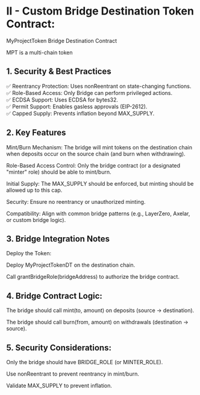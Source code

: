 # II - Custom Bridge Destination Token Contract:

MyProjectToken Bridge Destination Contract

MPT is a multi-chain token



## 1. Security & Best Practices

✅ Reentrancy Protection: Uses nonReentrant on state-changing functions. <br>
✅ Role-Based Access: Only Bridge can perform privileged actions. <br>
✅ ECDSA Support: Uses ECDSA for bytes32. <br>
✅ Permit Support: Enables gasless approvals (EIP-2612). <br>
✅ Capped Supply: Prevents inflation beyond MAX_SUPPLY. <br>




## 2. Key Features

Mint/Burn Mechanism: The bridge will mint tokens on the destination chain when deposits occur on the source chain (and burn when withdrawing).<br>

Role-Based Access Control: Only the bridge contract (or a designated "minter" role) should be able to mint/burn. <br>

Initial Supply: The MAX_SUPPLY should be enforced, but minting should be allowed up to this cap. <br>

Security: Ensure no reentrancy or unauthorized minting. <br>

Compatibility: Align with common bridge patterns (e.g., LayerZero, Axelar, or custom bridge logic). <br>




## 3. Bridge Integration Notes

Deploy the Token:

Deploy MyProjectTokenDT on the destination chain.

Call grantBridgeRole(bridgeAddress) to authorize the bridge contract.




## 4. Bridge Contract Logic:

The bridge should call mint(to, amount) on deposits (source → destination).

The bridge should call burn(from, amount) on withdrawals (destination → source).




## 5. Security Considerations:

Only the bridge should have BRIDGE_ROLE (or MINTER_ROLE).

Use nonReentrant to prevent reentrancy in mint/burn.

Validate MAX_SUPPLY to prevent inflation.

